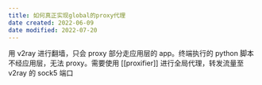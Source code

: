 ```yaml
---
title: 如何真正实现global的proxy代理
date created: 2022-06-09
date modified: 2022-07-20
---
```


用 v2ray 进行翻墙，只会 proxy 部分走应用层的 app。终端执行的 python 脚本不经应用层，无法 proxy。需要使用 [[proxifier]] 进行全局代理，转发流量至 v2ray 的 sock5 端口
